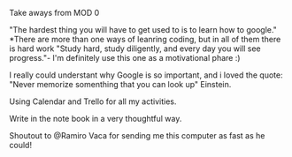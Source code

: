 Take aways from MOD 0


"The hardest thing you will have to get used to is to learn how to google."
*There are more than one ways of leanring coding, but in all of them there is hard work "Study hard, study diligently, and every day you will see progress."- I'm definitely use this one as a motivational phare :)

I really could understant why Google is so important, and i loved the quote: "Never memorize somenthing that you can look up" Einstein.

Using Calendar and Trello for all my activities.

Write in the note book in a very thoughtful way.

Shoutout to @Ramiro Vaca for sending me this computer as fast as he could!
